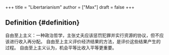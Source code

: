 +++
title = "Libertarianism"
author = ["Max"]
draft = false
+++

## Definition {#definition}

自由至上主义：一种政治哲学，主张丈夫应该惩罚犯罪并实行资源的协议，但不应该进行收入再分配。
自由至上主义评价经济结果的方法，是评价这些结果产生的过程。
自由至上主义认为，机会平等比收入平等更重要。
